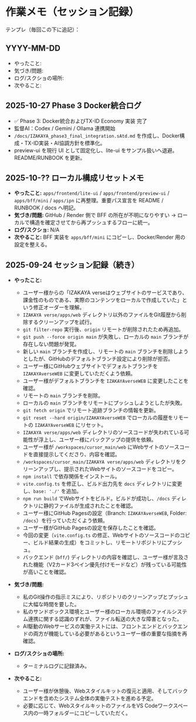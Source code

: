 # 作業メモ（セッション記録）

テンプレ（毎回この下に追記）：

## YYYY-MM-DD
- やったこと:
- 気づき/問題:
- ログ/スクショの場所:
- 次やること:

## 2025-10-27 Phase 3 Docker統合ログ
- ✅ Phase 3: Docker統合およびTX-ID Economy 実装 完了
- 監督AI：Codex / Gemini / Ollama 連携開始
- `/docs/IZAKAYA_phase3_final_integration.sAtd.md` を作成し、Docker構成・TX-ID実装・AI協調方針を標準化。
- preview-ui を現行 UI として固定化し、lite-ui をサンプル扱いへ退避。README/RUNBOOK を更新。

## 2025-10-?? ローカル構成リセットメモ
- **やったこと:** `apps/frontend/lite-ui` / `apps/frontend/preview-ui` / `apps/bff/mini` / `apps/ipn` に再整理。重要パス宣言を README / RUNBOOK / docs へ明記。
- **気づき/問題:** GitHub / Render 側で BFF の所在が不明になりやすい → ローカルで構造を確定させてから再プッシュするフローに統一。
- **ログ/スクショ:** N/A
- **次やること:** BFF 実装を `apps/bff/mini` にコピーし、Docker/Render 用の設定を整える。

## 2025-09-24 セッション記録（続き）

- **やったこと:**
    - ユーザー様からの「IZAKAYA verseはウェブサイトのサービスであり、課金性のものである、実際のコンテンツをローカルで作成していた」という修正オーダーを理解。
    - `IZAKAYA verse/apps/web` ディレクトリ以外のファイルをGit履歴から削除するクリーンアップを試行。
    - `git filter-repo` 実行後、`origin` リモートが削除されたため再追加。
    - `git push --force origin main` が失敗し、ローカルの `main` ブランチが存在しない問題が発覚。
    - 新しい `main` ブランチを作成し、リモートの `main` ブランチを削除しようとしたが、GitHubのデフォルトブランチ設定により削除が拒否。
    - ユーザー様にGitHubウェブサイトでデフォルトブランチを `IZAKAYAverseWEB` に変更していただくよう依頼。
    - ユーザー様がデフォルトブランチを `IZAKAYAverseWEB` に変更したことを確認。
    - リモートの `main` ブランチを削除。
    - ローカルの `main` ブランチをリモートにプッシュしようとしたが失敗。
    - `git fetch origin` でリモート追跡ブランチの情報を更新。
    - `git reset --hard origin/IZAKAYAverseWEB` でローカルの履歴をリモートの `IZAKAYAverseWEB` にリセット。
    - `IZAKAYA verse/apps/web` ディレクトリのソースコードが失われている可能性が浮上し、ユーザー様にバックアップの提供を依頼。
    - ユーザー様が `/workspaces/cursor_main/web` にWebサイトのソースコードを直接提示してくださり、内容を確認。
    - `/workspaces/cursor_main/IZAKAYA verse/apps/web` ディレクトリをクリーンアップし、提示されたWebサイトのソースコードをコピー。
    - `npm install` で依存関係をインストール。
    - `vite.config.ts` を修正し、ビルド出力先を `docs` ディレクトリに変更し、`base: './'` を追加。
    - `npm run build` でWebサイトをビルド。ビルドが成功し、`/docs` ディレクトリに静的ファイルが生成されたことを確認。
    - ユーザー様にGitHub Pagesの設定（Branch: `IZAKAYAverseWEB`, Folder: `/docs`）を行っていただくよう依頼。
    - ユーザー様がGitHub Pagesの設定を保存したことを確認。
    - 今回の変更（`vite.config.ts` の修正、Webサイトのソースコードのコピー、ビルド結果の生成）をコミットし、リモートリポジトリにプッシュ。
    - バックエンド (`bff/`) ディレクトリの内容を確認し、ユーザー様が言及された機能（V2カード3ペイン優先付けモードなど）が残っている可能性が高いことを確認。

- **気づき/問題:**
    - 私のGit操作の指示ミスにより、リポジトリのクリーンアップとプッシュに大幅な時間を要した。
    - 私のサンドボックス環境とユーザー様のローカル環境のファイルシステム連携に関する認識のずれが、ファイル転送の大きな障害となった。
    - AI駆動のWebサービスの実働テストには、フロントエンドとバックエンドの両方が機能している必要があるというユーザー様の重要な指摘を再確認。

- **ログ/スクショの場所:**
    - ターミナルログに記録済み。

- **次やること:**
    - ユーザー様が休憩後、Webスタイルキットの復元と適用、そしてバックエンドを含めたシステム全体の実働テストを進める予定。
    - 必要に応じて、WebスタイルキットのファイルをVS Codeワークスペース内の一時フォルダーにコピーしていただく。
